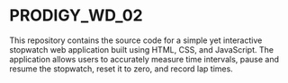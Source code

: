 # PRODIGY_WD_02

This repository contains the source code for a simple yet interactive stopwatch web application built using HTML, CSS, and JavaScript. The application allows users to accurately measure time intervals, pause and resume the stopwatch, reset it to zero, and record lap times.
